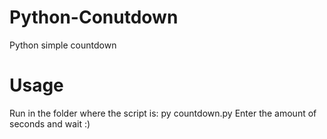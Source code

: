 # Python-Conutdown
Python simple countdown
# Usage
Run in the folder where the script is:
py countdown.py
Enter the amount of seconds and wait :)
